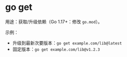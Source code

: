 # go get

用途：获取/升级依赖（Go 1.17+：修改 `go.mod`）。

示例：
- 升级到最新次要版本：`go get example.com/lib@latest`
- 固定版本：`go get example.com/lib@v1.2.3`